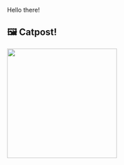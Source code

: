 Hello there!



## 🖼️ Catpost!

<sub>
    <img src="https://cdn2.thecatapi.com/images/3rt.jpg" height="256">
</sub>

